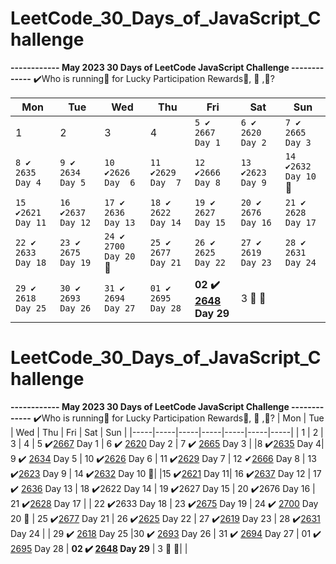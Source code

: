 # LeetCode_30_Days_of_JavaScript_Challenge

**------------ May 2023 30 Days of LeetCode JavaScript Challenge -------------**
✔️Who is running🏃 for Lucky Participation Rewards🧢, 🍾 ,👕?

| Mon | Tue | Wed | Thu | Fri | Sat | Sun |
|-----|-----|-----|-----|-----|-----|-----|
| 1   | 2   | 3   | 4   | `5 ✔️ 2667 Day 1` | `6 ✔️ 2620 Day 2` | `7 ✔️ 2665 Day 3` |
|`8 ✔️ 2635 Day 4`| `9 ✔️ 2634 Day 5`  | `10 ✔️2626 Day  6` | `11 ✔️2629 Day  7` | `12 ✔️2666 Day 8`  | `13 ✔️2623 Day 9`  | `14 ✔️2632 Day 10` 🧢|
|`15 ✔️2621 Day 11`| `16  ✔️2637 Day 12` | `17 ✔️ 2636 Day 13`  | `18 ✔️ 2622 Day 14`  | `19 ✔️ 2627 Day 15`  | `20 ✔️ 2676 Day 16`  | `21 ✔️ 2628 Day 17` |
| `22 ✔️ 2633 Day 18`  | `23 ✔️ 2675 Day 19`  | `24 ✔️ 2700 Day 20` 🍾 |  `25 ✔️ 2677 Day 21`  | `26 ✔️ 2625 Day 22`  | `27 ✔️ 2619 Day 23`| `28 ✔️ 2631 Day 24`
|`29 ✔️ 2618 Day 25`  | `30 ✔️ 2693 Day 26`  | `31 ✔️ 2694 Day 27 `  |  `01 ✔️ 2695 Day 28` | **02 ✔️ [2648](https://leetcode.com/problems/generate-fibonacci-sequence/solutions/3587908/easy-solution-2648-generate-fibonacci-sequence-level-up-your-js-skills-day-29/) Day 29**  | 3 🚩 👕|  |







# LeetCode_30_Days_of_JavaScript_Challenge

**------------ May 2023 30 Days of LeetCode JavaScript Challenge -------------**
✔️Who is running🏃 for Lucky Participation Rewards🧢, 🍾 ,👕?
| Mon | Tue | Wed | Thu | Fri | Sat | Sun |
|-----|-----|-----|-----|-----|-----|-----|
| 1   | 2   | 3   | 4   | 5 ✔️[2667](https://leetcode.com/problems/create-hello-world-function/solutions/3487642/createhelloworld-level-up-your-javascript-skills-with-these-intuitive-implementations/) Day 1 | 6 ✔️ [2620](https://leetcode.com/problems/counter/solutions/3492466/counter-2620-level-up-your-javascript-skills-with-these-intuitive-implementations/) Day 2 | 7 ✔️ [2665](https://leetcode.com/problems/counter-ii/solutions/3495319/2665-counter-iilevel-upyour-javascript-skills-with-these-intuitive-implementations/) Day 3 |
|8 ✔️[2635](https://leetcode.com/problems/apply-transform-over-each-element-in-array/solutions/3499562/2635-apply-transform-level-up-your-javascript-skills-with-these-intuitive-implementations/) Day 4| 9 ✔️ [2634](https://leetcode.com/problems/filter-elements-from-array/solutions/3502664/2634-filter-elements-level-up-your-javascript-skills-with-these-intuitive-implementations/) Day 5  | 10 ✔️[2626](https://leetcode.com/problems/array-reduce-transformation/solutions/3507209/2626-array-reduce-level-up-your-javascript-skills-with-these-intuitive-implementations/)  Day  6 | 11 ✔️[2629](https://leetcode.com/problems/function-composition/solutions/3511649/2629-function-compositionlevel-upyour-javascript-skills/) Day  7 | 12 ✔[2666](https://leetcode.com/problems/allow-one-function-call/solutions/3514984/2666-allow-one-function-call-level-up-your-javascript-skills-day-8/) Day 8  | 13 ✔️[2623](https://leetcode.com/problems/memoize/solutions/3518516/easy-solution2623-function-compositionlevel-upyour-javascript-skills-day-9/) Day 9  | 14 ✔️[2632](https://leetcode.com/problems/curry/solutions/3522382/easy-solution-2632-curry-level-up-your-javascript-skills-day-10/) Day 10 🧢|
|15 ✔️[2621](https://leetcode.com/problems/sleep/solutions/3525684/easy-solution-2621-sleep-level-up-your-javascript-skills-day-11/) Day 11| 16  ✔️[2637](https://leetcode.com/problems/promise-time-limit/solutions/3529509/easy-solution-2637-promise-time-limit-level-up-your-javascript-skills-day-12/) Day 12 | 17 ✔️ [2636](https://leetcode.com/problems/promise-pool/solutions/3532865/easy-solution-2636-promise-pool-level-up-your-javascript-skills-day-13/) Day 13  | 18 ✔️2622 Day 14  | 19 ✔️2627 Day 15  | 20 ✔️2676 Day 16  | 21 ✔️[2628](https://leetcode.com/problems/json-deep-equal/solutions/3547342/easy-solution-2628-json-deep-equal-level-up-your-javascript-skills-day-17/) Day 17 |
| 22 ✔️2633 Day 18  | 23 ✔️[2675](https://leetcode.com/problems/array-of-objects-to-matrix/solutions/3554242/easy-solution2675-array-of-objects-to-matrixlevel-upyour-javascript-skills-day-19/) Day 19  | 24 ✔️ [2700](https://leetcode.com/problems/differences-between-two-objects/solutions/3557468/easy-solution-2700-differences-between-two-objects-level-up-your-javascript-skills-day-20/) Day 20 🍾 |  25 ✔️[2677](https://leetcode.com/problems/chunk-array/solutions/3560579/easy-solution2677-chunk-arraylevel-upyour-javascript-skills-day-21/) Day 21  | 26 ✔️[2625](https://leetcode.com/problems/flatten-deeply-nested-array/solutions/3563943/easy-solution-2625-flatten-deeply-nested-array-level-up-your-javascript-skills-day-22/) Day 22  | 27 ✔️[2619](https://leetcode.com/problems/array-prototype-last/solutions/3421043/array-prototype-last-level-up-your-javascript-skills-with-these-intuitive-implementations/) Day 23 | 28 ✔️[2631](https://leetcode.com/problems/array-prototype-last/solutions/3421043/array-prototype-last-level-up-your-javascript-skills-with-these-intuitive-implementations/) Day 24  |
| 29 ✔️ [2618](https://leetcode.com/problems/check-if-object-instance-of-class/solutions/3573790/easy-solution-2618-check-if-object-instance-of-class-level-up-your-javascript-skills-day-25/) Day 25 |30 ✔️ [2693](https://leetcode.com/problems/call-function-with-custom-context/solutions/3577332/easy-solution-2693-call-function-with-custom-context-level-up-your-javascript-skills-day-26/) Day 26 | 31 ✔️ [2694](https://leetcode.com/problems/event-emitter/solutions/3580952/easy-solution-2694-event-emitter-level-up-your-javascript-skills-day-27/) Day 27   | 01 ✔️ [2695](https://leetcode.com/problems/array-wrapper/solutions/3584650/2695-array-wrapper-level-up-your-js-skills-with-these-intuitive-implementations-day-28/) Day 28 | **02 ✔️ [2648](https://leetcode.com/problems/generate-fibonacci-sequence/solutions/3587908/easy-solution-2648-generate-fibonacci-sequence-level-up-your-js-skills-day-29/) Day 29**   | 3 🚩 👕|  |



